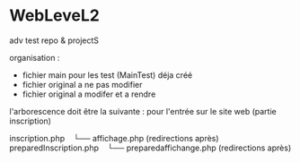 # WebLeveL2
adv test repo &amp; projectS


organisation :

-   fichier main pour les test (MainTest) déja créé
-   fichier original a ne pas modifier
-   fichier original a modifer et a rendre


l'arborescence doit être la suivante :
pour l'entrée sur le site web (partie inscription)

inscription.php
   └── affichage.php (redirections après)     
preparedInscription.php
   └── preparedaffichange.php (redirections après)   




<!-- end page -->